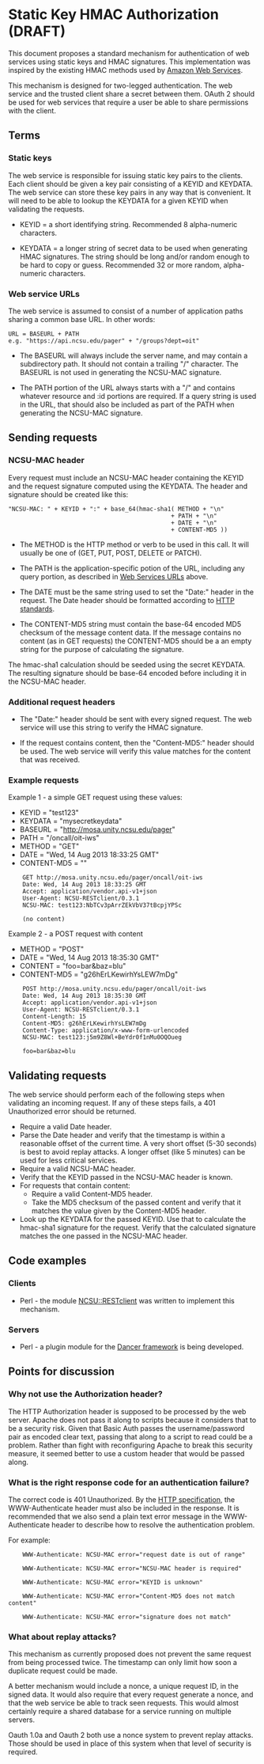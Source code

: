 # Static Key HMAC Authorization (DRAFT)

This document proposes a standard mechanism for authentication of web services using static keys and HMAC signatures. This implementation was inspired by the existing HMAC methods used by [Amazon Web Services](http://s3.amazonaws.com/doc/s3-developer-guide/RESTAuthentication.html).

This mechanism is designed for two-legged authentication. The web service and the trusted client share a secret between them. OAuth 2 should be used for web services that require a user be able to share permissions with the client.

## Terms

### Static keys

The web service is responsible for issuing static key pairs to the clients. Each client should be given a key pair consisting of a KEYID and KEYDATA. The web service can store these key pairs in any way that is convenient. It will need to be able to lookup the KEYDATA for a given KEYID when validating the requests.

- KEYID = a short identifying string. Recommended 8 alpha-numeric characters.

- KEYDATA = a longer string of secret data to be used when generating HMAC signatures.  The string should be long and/or random enough to be hard to copy or guess. Recommended 32 or more random, alpha-numeric characters.

### Web service URLs

The web service is assumed to consist of a number of application paths sharing a common base URL. In other words:

    URL = BASEURL + PATH
    e.g. "https://api.ncsu.edu/pager" + "/groups?dept=oit"

- The BASEURL will always include the server name, and may contain a subdirectory path.  It should not contain a trailing "/" character. The BASEURL is not used in generating the NCSU-MAC signature.

- The PATH portion of the URL always starts with a "/" and contains whatever resource and :id portions are required. If a query string is used in the URL, that should also be included as part of the PATH when generating the NCSU-MAC signature.

## Sending requests

### NCSU-MAC header

Every request must include an NCSU-MAC header containing the KEYID and the request signature computed using the KEYDATA. The header and signature should be created like this:


    "NCSU-MAC: " + KEYID + ":" + base_64(hmac-sha1( METHOD + "\n"
                                                  + PATH + "\n"
                                                  + DATE + "\n"
                                                  + CONTENT-MD5 ))

- The METHOD is the HTTP method or verb to be used in this call. It will usually be one of (GET, PUT, POST, DELETE or PATCH).

- The PATH is the application-specific potion of the URL, including any query portion, as described in [Web Services URLs](#web-services-urls) above.

- The DATE must be the same string used to set the "Date:" header in the request. The Date header should be formatted according to [HTTP standards](http://www.w3.org/Protocols/rfc2616/rfc2616-sec3.html#sec3.3.1). 

- The CONTENT-MD5 string must contain the base-64 encoded MD5 checksum of the message content data. If the message contains no content (as in GET requests) the CONTENT-MD5 should be a an empty string for the purpose of calculating the signature. 

The hmac-sha1 calculation should be seeded using the secret KEYDATA. The resulting signature should be base-64 encoded before including it in the NCSU-MAC header.

### Additional request headers

- The "Date:" header should be sent with every signed request. The web service will use this string to verify the HMAC signature.

- If the request contains content, then the "Content-MD5:" header should be used. The web service will verify this value matches for the content that was received.

### Example requests

Example 1 - a simple GET request using these values:
- KEYID   = "test123"
- KEYDATA = "mysecretkeydata"
- BASEURL = "http://mosa.unity.ncsu.edu/pager"
- PATH    = "/oncall/oit-iws"
- METHOD  = "GET"
- DATE    = "Wed, 14 Aug 2013 18:33:25 GMT"
- CONTENT-MD5 = ""

```
    GET http://mosa.unity.ncsu.edu/pager/oncall/oit-iws
    Date: Wed, 14 Aug 2013 18:33:25 GMT
    Accept: application/vendor.api-v1+json
    User-Agent: NCSU-RESTclient/0.3.1
    NCSU-MAC: test123:NbTCv3pArrZEkVbV37tBcpjYPSc

    (no content)
```

Example 2 - a POST request with content
- METHOD = "POST"
- DATE = "Wed, 14 Aug 2013 18:35:30 GMT"
- CONTENT = "foo=bar&baz=blu"
- CONTENT-MD5 = "g26hErLKewirhYsLEW7mDg"

```
    POST http://mosa.unity.ncsu.edu/pager/oncall/oit-iws
    Date: Wed, 14 Aug 2013 18:35:30 GMT
    Accept: application/vendor.api-v1+json
    User-Agent: NCSU-RESTclient/0.3.1
    Content-Length: 15
    Content-MD5: g26hErLKewirhYsLEW7mDg
    Content-Type: application/x-www-form-urlencoded
    NCSU-MAC: test123:j5m9Z8Wl+BeYdr0f1nMu0OQOueg

    foo=bar&baz=blu
```

## Validating requests

The web service should perform each of the following steps when validating an incoming request. If any of these steps fails, a 401 Unauthorized error should be returned.

- Require a valid Date header.
- Parse the Date header and verify that the timestamp is within a reasonable offset of the current time. A very short offset (5-30 seconds) is best to avoid replay attacks. A longer offset (like 5 minutes) can be used for less critical services.
- Require a valid NCSU-MAC header.
- Verify that the KEYID passed in the NCSU-MAC header is known.
- For requests that contain content:
    - Require a valid Content-MD5 header.
    - Take the MD5 checksum of the passed content and verify that it matches the value given by the Content-MD5 header.
- Look up the KEYDATA for the passed KEYID. Use that to calculate the hmac-sha1 signature for the request. Verify that the calculated signature matches the one passed in the NCSU-MAC header.

## Code examples

### Clients

- Perl - the module [NCSU::RESTclient](https://github.ncsu.edu/brabec/ncsu-restclient-perl5) was written to implement this mechanism.

### Servers

- Perl - a plugin module for the [Dancer framework](http://perldancer.org/) is being developed. 

## Points for discussion

### Why not use the Authorization header?

The HTTP Authorization header is supposed to be processed by the web server. Apache does not pass it along to scripts because it considers that to be a security risk. Given that Basic Auth passes the username/password pair as encoded clear text, passing that along to a script to read could be a problem. Rather than fight with reconfiguring Apache to break this security measure, it seemed better to use a custom header that would be passed along.

### What is the right response code for an authentication failure?

The correct code is 401 Unauthorized. By the [HTTP specification](http://www.w3.org/Protocols/rfc2616/rfc2616-sec10.html#sec10.4.2), the WWW-Authenticate header must also be included in the response. It is recommended that we also send a plain text error message in the WWW-Authenticate header to describe how to resolve the authentication problem. 

For example:
```
    WWW-Authenticate: NCSU-MAC error="request date is out of range"

    WWW-Authenticate: NCSU-MAC error="NCSU-MAC header is required"

    WWW-Authenticate: NCSU-MAC error="KEYID is unknown"

    WWW-Authenticate: NCSU-MAC error="Content-MD5 does not match content"

    WWW-Authenticate: NCSU-MAC error="signature does not match"
```

### What about replay attacks?

This mechanism as currently proposed does not prevent the same request from being processed twice. The timestamp can only limit how soon a duplicate request could be made.

A better mechanism would include a nonce, a unique request ID, in the signed data. It would also require that every request generate a nonce, and that the web service be able to track seen requests. This would almost certainly require a shared database for a service running on multiple servers. 

Oauth 1.0a and Oauth 2 both use a nonce system to prevent replay attacks. Those should be used in place of this system when that level of security is required.
